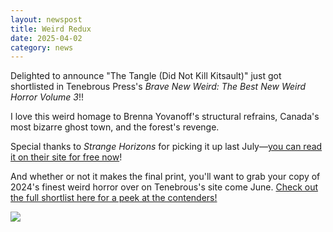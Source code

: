 ```yaml
---
layout: newspost
title: Weird Redux
date: 2025-04-02
category: news
---
```


Delighted to announce "The Tangle (Did Not Kill Kitsault)" just got shortlisted in Tenebrous Press's *Brave New Weird: The Best New Weird Horror Volume 3*!!

I love this weird homage to Brenna Yovanoff's structural refrains, Canada's most bizarre ghost town, and the forest's revenge.

Special thanks to *Strange Horizons* for picking it up last July—[you can read it on their site for free now](http://strangehorizons.com/fiction/the-tangle-did-not-kill-kitsault/)!

And whether or not it makes the final print, you'll want to grab your copy of 2024's finest weird horror over on Tenebrous's site come June. [Check out the full shortlist here for a peek at the contenders!](https://tenebrouspress.com/blog/2025/3/31/announcing-the-shortlist-for-brave-new-weird-volume-three)

[![](https://images.squarespace-cdn.com/content/v1/565cb2c5e4b0e91a03d014aa/e00dc895-15ea-4b02-a941-910249cfe72f/cover+wrap+smol.jpg?format=600w)](https://tenebrouspress.com/blog/2025/3/31/announcing-the-shortlist-for-brave-new-weird-volume-three)
